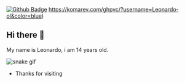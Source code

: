 [![Github Badge](https://img.shields.io/badge/-Github-000?style=flat-square&logo=Github&logoColor=white&link=https://github.com/Leonardo-ol/)](https://github.com/Leonardo-ol/) https://komarev.com/ghpvc/?username=Leonardo-ol&color=blue)

## Hi there 👋

My name is Leonardo, i am 14 years old.


![snake gif](https://github.com/Leonardo-ol/Leonardo-ol/blob/output/github-contribution-grid-snake.svg)  


- Thanks for visiting

